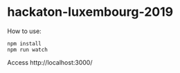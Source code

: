 # hackaton-luxembourg-2019

How to use:

````
npm install
npm run watch
````

Access http://localhost:3000/